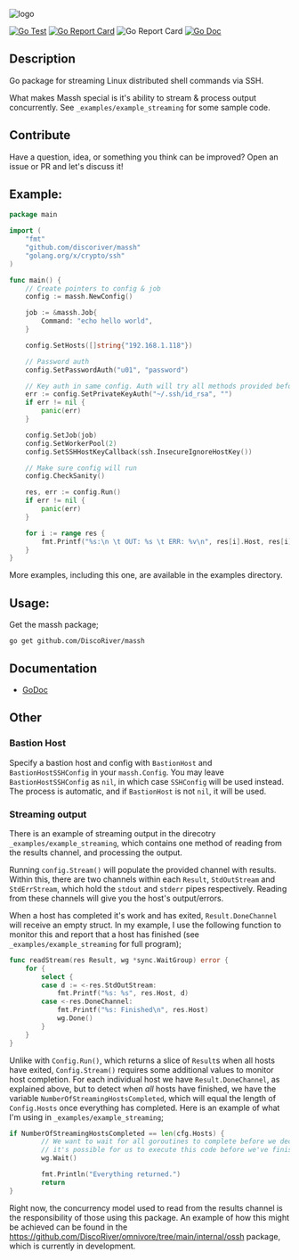 ![logo](./doc/logo.jpg)

[![Go Test](https://github.com/DiscoRiver/massh/actions/workflows/go-test.yml/badge.svg)](https://github.com/DiscoRiver/massh/actions/workflows/go-test.yml) [![Go Report Card](https://goreportcard.com/badge/github.com/DiscoRiver/massh)](https://goreportcard.com/report/github.com/DiscoRiver/massh)  ![Go Report Card](https://img.shields.io/github/license/DiscoRiver/massh) [![Go Doc](https://img.shields.io/badge/GoDoc-Available-informational)](https://godoc.org/github.com/DiscoRiver/massh)

## Description
Go package for streaming Linux distributed shell commands via SSH. 

What makes Massh special is it's ability to stream & process output concurrently. See `_examples/example_streaming` for some sample code.

## Contribute

Have a question, idea, or something you think can be improved? Open an issue or PR and let's discuss it!

## Example:

```go
package main

import (
	"fmt"
	"github.com/discoriver/massh"
	"golang.org/x/crypto/ssh"
)

func main() {
	// Create pointers to config & job
	config := massh.NewConfig()

	job := &massh.Job{
		Command: "echo hello world",
	}

	config.SetHosts([]string{"192.168.1.118"})

	// Password auth
	config.SetPasswordAuth("u01", "password")

	// Key auth in same config. Auth will try all methods provided before failing.
	err := config.SetPrivateKeyAuth("~/.ssh/id_rsa", "")
	if err != nil {
		panic(err)
	}

	config.SetJob(job)
	config.SetWorkerPool(2)
	config.SetSSHHostKeyCallback(ssh.InsecureIgnoreHostKey())

	// Make sure config will run
	config.CheckSanity()

	res, err := config.Run()
	if err != nil {
		panic(err)
	}

	for i := range res {
		fmt.Printf("%s:\n \t OUT: %s \t ERR: %v\n", res[i].Host, res[i].Output, res[i].Error)
	}
}
```

More examples, including this one, are available in the examples directory.

## Usage:
Get the massh package;

```go get github.com/DiscoRiver/massh```

## Documentation

* [GoDoc](https://godoc.org/github.com/DiscoRiver/massh)

## Other

### Bastion Host

Specify a bastion host and config with `BastionHost` and `BastionHostSSHConfig` in your
`massh.Config`. You may leave `BastionHostSSHConfig` as `nil`, in which case `SSHConfig` will be used instead. The process is
automatic, and if `BastionHost` is not `nil`, it will be used. 

### Streaming output

There is an example of streaming output in the direcotry `_examples/example_streaming`, which contains one method of reading
from the results channel, and processing the output.

Running `config.Stream()` will populate the provided channel with results. Within this, there are two channels within each
`Result`, `StdOutStream` and `StdErrStream`, which hold the `stdout` and `stderr` pipes respectively. Reading from these
channels will give you the host's output/errors. 

When a host has completed it's work and has exited, `Result.DoneChannel` will receive an empty struct. In my example, I use
the following function to monitor this and report that a host has finished (see `_examples/example_streaming` for full program);

```go
func readStream(res Result, wg *sync.WaitGroup) error {
	for {
		select {
		case d := <-res.StdOutStream:
			fmt.Printf("%s: %s", res.Host, d)
		case <-res.DoneChannel:
			fmt.Printf("%s: Finished\n", res.Host)
			wg.Done()
		}
	}
}
```

Unlike with `Config.Run()`, which returns a slice of `Result`s when all hosts have exited, `Config.Stream()` requires some
additional values to monitor host completion. For each individual host we have `Result.DoneChannel`, as explained above, but
to detect when _all_ hosts have finished, we have the variable `NumberOfStreamingHostsCompleted`, which will equal the length 
of `Config.Hosts` once everything has completed. Here is an example of what I'm using in `_examples/example_streaming`;

```go
if NumberOfStreamingHostsCompleted == len(cfg.Hosts) {
		// We want to wait for all goroutines to complete before we declare that the work is finished, as
		// it's possible for us to execute this code before we've finished reading/processing all host output
		wg.Wait()

		fmt.Println("Everything returned.")
		return
}
```

Right now, the concurrency model used to read from the results channel is the responsibility of those using this package. An example of
how this might be achieved can be found in the https://github.com/DiscoRiver/omnivore/tree/main/internal/ossh package, which is currently in development.

